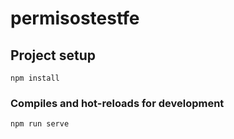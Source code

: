 # permisostestfe

## Project setup
```
npm install
```

### Compiles and hot-reloads for development
```
npm run serve
```
